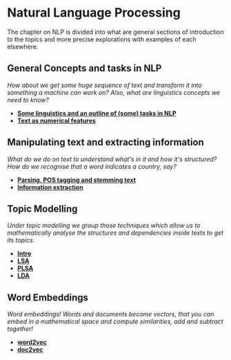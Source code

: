 # Natural Language Processing

The chapter on NLP is divided into what are general sections of introduction to the topics and more precise explorations with examples of each elsewhere.


## General Concepts and tasks in NLP

*How about we get some huge sequence of text and transform it into something a machine can work on? Also, what are linguistics concepts we need to know?*

* [**Some linguistics and an outline of (some) tasks in NLP**](http://nbviewer.jupyter.org/github/martinapugliese/tales-science-data/blob/master/nlp/general/linguistics-nlp-outline.ipynb)
* [**Text as numerical features**](http://nbviewer.jupyter.org/github/martinapugliese/tales-science-data/blob/master/nlp/general/text-num-feats.ipynb)


## Manipulating text and extracting information

*What do we do on text to understand what's in it and how it's structured? How do we recognise that a word indicates a country, say?*

* [**Parsing, POS tagging and stemming text**](http://nbviewer.jupyter.org/github/martinapugliese/tales-science-data/blob/master/nlp/text-info/parsing-postagging-stemming.ipynb)
* [**Information extraction**](http://nbviewer.jupyter.org/github/martinapugliese/tales-science-data/blob/master/nlp/text-info/info-extraction.ipynb)


## Topic Modelling

*Under topic modelling we group those techniques which allow us to mathematically analyse the structures and dependencies inside texts to get its topics.*

* [**Intro**](http://nbviewer.jupyter.org/github/martinapugliese/tales-science-data/blob/master/nlp/topic-modelling/intro.ipynb)
* [**LSA**](http://nbviewer.jupyter.org/github/martinapugliese/tales-science-data/blob/master/nlp/topic-modelling/lsa.ipynb)
* [**PLSA**](http://nbviewer.jupyter.org/github/martinapugliese/tales-science-data/blob/master/nlp/topic-modelling/plsa.ipynb)
* [**LDA**](http://nbviewer.jupyter.org/github/martinapugliese/tales-science-data/blob/master/nlp/topic-modelling/lda.ipynb)

## Word Embeddings

*Word embeddings! Words and documents become vectors, that you can embed in a mathematical space and compute similarities, add and subtract together!*

* [**word2vec**](http://nbviewer.jupyter.org/github/martinapugliese/tales-science-data/blob/master/nlp/word-embeddings/word2vec.ipynb)
* [**doc2vec**](http://nbviewer.jupyter.org/github/martinapugliese/tales-science-data/blob/master/nlp/word-embeddings/doc2vec.ipynb)
